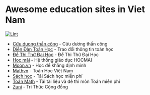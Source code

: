 # Awesome education sites in Viet Nam
[![Lint](https://github.com/SkoolPlus/awesome-edusites/actions/workflows/action.yml/badge.svg)](https://github.com/SkoolPlus/awesome-edusites/actions/workflows/action.yml)

* [Cửu duong thần công](https://cuuduongthancong.com) - Cửu dương thần công
* [Diễn Đàn Toán Học](https://diendantoanhoc.net) - Trao đổi thông tin toán học
* [Đề Thi Thử Đại Học](https://www.dethithudaihoc.com) - Đề Thi Thử Đại Học
* [Học mãi](https://hocmai.vn) - Hệ thống giáo dục HOCMAI
* [Moon.vn](https://moon.vn/logib) - Học để khẳng định mình
* [Mathvn](https://www.mathvn.com) - Toán Học Việt Nam
* [Sách học](https://sachhoc.com) - Tải Sách học miễn phí
* [Toán Math](https://toanmath.com) - Tải tài liệu và đề thi môn Toán miễn phí
* [Zuni](http://zuni.vn) - Tri Thức Cộng đồng
